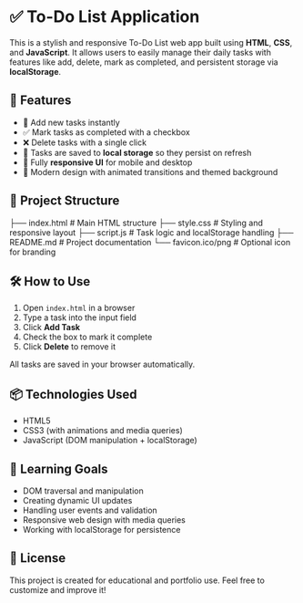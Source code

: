 # ✅ To-Do List Application

This is a stylish and responsive To-Do List web app built using **HTML**, **CSS**, and **JavaScript**. It allows users to easily manage their daily tasks with features like add, delete, mark as completed, and persistent storage via **localStorage**.

## 🚀 Features

* 🎯 Add new tasks instantly
* ✅ Mark tasks as completed with a checkbox
* ❌ Delete tasks with a single click
* 💾 Tasks are saved to **local storage** so they persist on refresh
* 📱 Fully **responsive UI** for mobile and desktop
* 🎨 Modern design with animated transitions and themed background

## 📂 Project Structure

├── index.html         # Main HTML structure
├── style.css          # Styling and responsive layout
├── script.js          # Task logic and localStorage handling
├── README.md          # Project documentation
└── favicon.ico/png    # Optional icon for branding

## 🛠 How to Use

1. Open `index.html` in a browser
2. Type a task into the input field
3. Click **Add Task**
4. Check the box to mark it complete
5. Click **Delete** to remove it

All tasks are saved in your browser automatically.

## 📦 Technologies Used

* HTML5
* CSS3 (with animations and media queries)
* JavaScript (DOM manipulation + localStorage)

## 🧠 Learning Goals

* DOM traversal and manipulation
* Creating dynamic UI updates
* Handling user events and validation
* Responsive web design with media queries
* Working with localStorage for persistence

## 📝 License

This project is created for educational and portfolio use. Feel free to customize and improve it!
